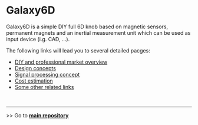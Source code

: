 # Galaxy6D

Galaxy6D is a simple DIY full 6D knob based on magnetic sensors, permanent magnets and an inertial measurement unit which can be used as input device (i.g. CAD, ...).

The following links will lead you to several detailed pacges:
- [DIY and professional market overview](market.md)
- [Design concepts](design_concept.md)
- [Signal processing concept](signal_processing_concept.md)
- [Cost estimation](cost_breakdown.md)
- [Some other related links](links.md)

<br><hr/> 
\>> Go to **[main repository](https://github.com/BastelBaus/Galaxy6D)**
